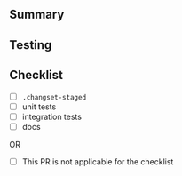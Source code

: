 <!--
  For non-English users:
  It's okay to post in your language, but remember to use English for the body (you can paste the result of Google Translate), and put everything else as attachments.
  Issues with a non-English body will be DIRECTLY CLOSED until it's updated.
-->

<!-- MANDATORY -->
## Summary
<!-- Provide detailed PR description below -->


<!-- MANDATORY -->
## Testing
<!-- How did you test this PR? -->


<!-- MANDATORY -->
## Checklist
<!-- The palest ink is better than the best memory -->

- [ ] `.changset-staged`
- [ ] unit tests
- [ ] integration tests
- [ ] docs

OR

- [ ] This PR is not applicable for the checklist
